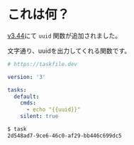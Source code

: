 # これは何？

[v3.44](https://taskfile.dev/changelog/#v3440---2025-06-08)にて ```uuid``` 関数が追加されました。

文字通り、uuidを出力してくれる関数です。

```yaml
# https://taskfile.dev

version: '3'

tasks:
  default:
    cmds:
      - echo "{{uuid}}"
    silent: true

```

```sh
$ task
2d548ad7-9ce6-46c0-af29-bb446c699dc5
```
